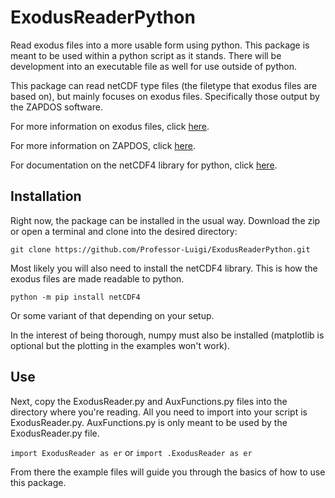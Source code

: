 # ExodusReaderPython
Read exodus files into a more usable form using python. This package is meant to be used within a python script as it stands. There will be development into an executable file as well for use outside of python.

This package can read netCDF type files (the filetype that exodus files are based on), but mainly focuses on exodus files. Specifically those output by the ZAPDOS software.

For more information on exodus files, click [here](https://mooseframework.inl.gov/source/outputs/Exodus.html).

For more information on ZAPDOS, click [here](https://github.com/shannon-lab/zapdos).

For documentation on the netCDF4 library for python, click [here](https://unidata.github.io/netcdf4-python).

## Installation
Right now, the package can be installed in the usual way. Download the zip or open a terminal and clone into the desired directory:


`git clone https://github.com/Professor-Luigi/ExodusReaderPython.git`

Most likely you will also need to install the netCDF4 library. This is how the exodus files are made readable to python.

`python -m pip install netCDF4`

Or some variant of that depending on your setup.

In the interest of being thorough, numpy must also be installed (matplotlib is optional but the plotting in the examples won't work).

## Use
Next, copy the ExodusReader.py and AuxFunctions.py files into the directory where you're reading. All you need to import into your script is ExodusReader.py. AuxFunctions.py is only meant to be used by the ExodusReader.py file.

`import ExodusReader as er`
or
`import .ExodusReader as er`

From there the example files will guide you through the basics of how to use this package.
